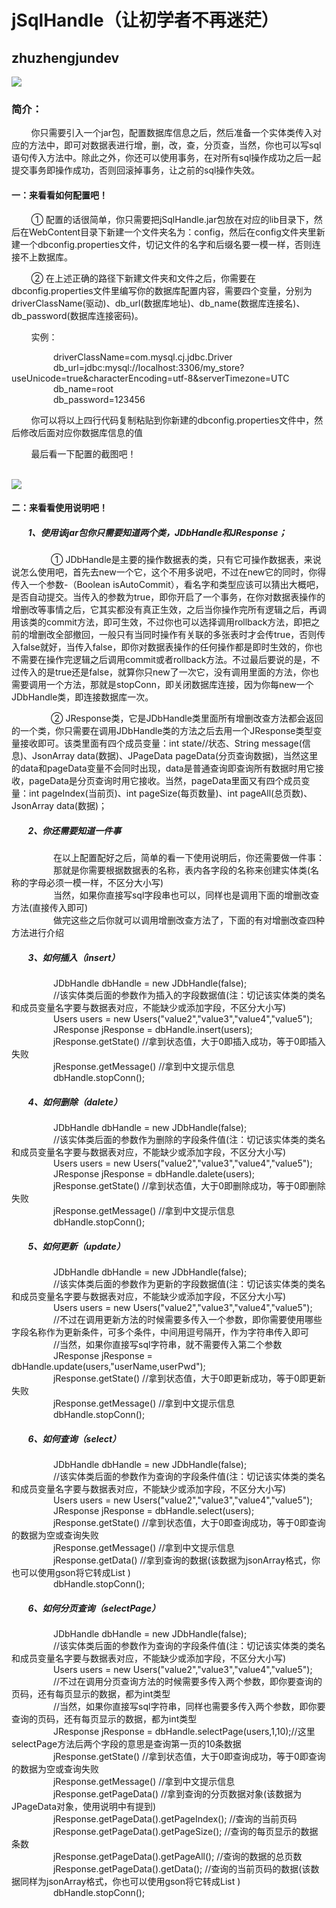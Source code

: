 <html>
        <body>
        <h1>jSqlHandle（让初学者不再迷茫）</h1>
        <h2>zhuzhengjundev</h2>
        <img src="https://qlogo1.store.qq.com/qzone/1471888328/1471888328/100?1590622011">
        <h3>简介：</h3>
        <p>&nbsp;&nbsp;&nbsp;&nbsp;&nbsp;&nbsp;&nbsp;&nbsp;你只需要引入一个jar包，配置数据库信息之后，然后准备一个实体类传入对应的方法中，即可对数据表进行增，删，改，查，分页查，当然，你也可以写sql语句传入方法中。除此之外，你还可以使用事务，在对所有sql操作成功之后一起提交事务即操作成功，否则回滚掉事务，让之前的sql操作失效。
        </p>
        <h4>一：来看看如何配置吧！</h4>
        <p>&nbsp;&nbsp;&nbsp;&nbsp;&nbsp;&nbsp;&nbsp;&nbsp;① 配置的话很简单，你只需要把jSqlHandle.jar包放在对应的lib目录下，然后在WebContent目录下新建一个文件夹名为：config，然后在config文件夹里新建一个dbconfig.properties文件，切记文件的名字和后缀名要一模一样，否则连接不上数据库。</p>
        <p>&nbsp;&nbsp;&nbsp;&nbsp;&nbsp;&nbsp;&nbsp;&nbsp;② 在上述正确的路径下新建文件夹和文件之后，你需要在dbconfig.properties文件里编写你的数据库配置内容，需要四个变量，分别为driverClassName(驱动)、db_url(数据库地址)、db_name(数据库连接名)、db_password(数据库连接密码)。</p>
        <p>&nbsp;&nbsp;&nbsp;&nbsp;&nbsp;&nbsp;&nbsp;&nbsp;实例：</p>
        <p>     &nbsp;&nbsp;&nbsp;&nbsp;&nbsp;&nbsp;&nbsp;&nbsp;&nbsp;&nbsp;&nbsp;&nbsp;&nbsp;&nbsp;&nbsp;&nbsp;
                driverClassName=com.mysql.cj.jdbc.Driver<br>
                &nbsp;&nbsp;&nbsp;&nbsp;&nbsp;&nbsp;&nbsp;&nbsp;&nbsp;&nbsp;&nbsp;&nbsp;&nbsp;&nbsp;&nbsp;&nbsp;
                db_url=jdbc:mysql://localhost:3306/my_store?useUnicode=true&characterEncoding=utf-8&serverTimezone=UTC<br>
                &nbsp;&nbsp;&nbsp;&nbsp;&nbsp;&nbsp;&nbsp;&nbsp;&nbsp;&nbsp;&nbsp;&nbsp;&nbsp;&nbsp;&nbsp;&nbsp;
                db_name=root<br>
                &nbsp;&nbsp;&nbsp;&nbsp;&nbsp;&nbsp;&nbsp;&nbsp;&nbsp;&nbsp;&nbsp;&nbsp;&nbsp;&nbsp;&nbsp;&nbsp;
                db_password=123456<br>
        </p>
        <p>&nbsp;&nbsp;&nbsp;&nbsp;&nbsp;&nbsp;&nbsp;&nbsp;你可以将以上四行代码复制粘贴到你新建的dbconfig.properties文件中，然后修改后面对应你数据库信息的值</p>
        <p>&nbsp;&nbsp;&nbsp;&nbsp;&nbsp;&nbsp;&nbsp;&nbsp;最后看一下配置的截图吧！</p><br>
        <img src="http://a1.qpic.cn/psc?/V100BnzP2hNMuE/qWkkGOdvaHRbO0s2SzmJ0NRgdj09ekusZlZr8Kz*SRJhLXbkGm6MNPTJ0BVt5B*Yal*NqsTMe8FGjIHkptXzxQ!!/c&ek=1&kp=1&pt=0&bo=iwWQAgAAAAADFy4!&tl=1&vuin=1471888328&tm=1594108800&sce=60-2-2&rf=0-0">
        <h4>二：来看看使用说明吧！</h4>
        <h5>&nbsp;&nbsp;&nbsp;&nbsp;&nbsp;&nbsp;&nbsp;&nbsp;1、使用该jar包你只需要知道两个类，JDbHandle和JResponse；</h5>
        <p>&nbsp;&nbsp;&nbsp;&nbsp;&nbsp;&nbsp;&nbsp;&nbsp;&nbsp;&nbsp;&nbsp;&nbsp;&nbsp;&nbsp;&nbsp;&nbsp;① JDbHandle是主要的操作数据表的类，只有它可操作数据表，来说说怎么使用吧，首先去new一个它，这个不用多说吧，不过在new它的同时，你得传入一个参数-（Boolean isAutoCommit），看名字和类型应该可以猜出大概吧，是否自动提交。当传入的参数为true，即你开启了一个事务，在你对数据表操作的增删改等事情之后，它其实都没有真正生效，之后当你操作完所有逻辑之后，再调用该类的commit方法，即可生效，不过你也可以选择调用rollback方法，即把之前的增删改全部撤回，一般只有当同时操作有关联的多张表时才会传true，否则传入false就好，当传入false，即你对数据表操作的任何操作都是即时生效的，你也不需要在操作完逻辑之后调用commit或者rollback方法。不过最后要说的是，不过传入的是true还是false，就算你只new了一次它，没有调用里面的方法，你也需要调用一个方法，那就是stopConn，即关闭数据库连接，因为你每new一个JDbHandle类，即连接数据库一次。</p>
        <p>&nbsp;&nbsp;&nbsp;&nbsp;&nbsp;&nbsp;&nbsp;&nbsp;&nbsp;&nbsp;&nbsp;&nbsp;&nbsp;&nbsp;&nbsp;&nbsp;② JResponse类，它是JDbHandle类里面所有增删改查方法都会返回的一个类，你只需要在调用JDbHandle类的方法之后去用一个JResponse类型变量接收即可。该类里面有四个成员变量：int state//状态、String message(信息)、JsonArray data(数据)、JPageData pageData(分页查询数据)，当然这里的data和pageData变量不会同时出现，data是普通查询即查询所有数据时用它接收，pageData是分页查询时用它接收。当然，pageData里面又有四个成员变量：int pageIndex(当前页)、int pageSize(每页数量)、int pageAll(总页数)、JsonArray data(数据)；</p>
        <h5>&nbsp;&nbsp;&nbsp;&nbsp;&nbsp;&nbsp;&nbsp;&nbsp;2、你还需要知道一件事</h5>
        <p>
                &nbsp;&nbsp;&nbsp;&nbsp;&nbsp;&nbsp;&nbsp;&nbsp;&nbsp;&nbsp;&nbsp;&nbsp;&nbsp;&nbsp;&nbsp;&nbsp;
                在以上配置配好之后，简单的看一下使用说明后，你还需要做一件事：<br>
                &nbsp;&nbsp;&nbsp;&nbsp;&nbsp;&nbsp;&nbsp;&nbsp;&nbsp;&nbsp;&nbsp;&nbsp;&nbsp;&nbsp;&nbsp;&nbsp;
                那就是你需要根据数据表的名称，表内各字段的名称来创建实体类(名称的字母必须一模一样，不区分大小写)<br>
                &nbsp;&nbsp;&nbsp;&nbsp;&nbsp;&nbsp;&nbsp;&nbsp;&nbsp;&nbsp;&nbsp;&nbsp;&nbsp;&nbsp;&nbsp;&nbsp;
                当然，如果你直接写sql字段串也可以，同样也是调用下面的增删改查方法(直接传入即可)<br>
                &nbsp;&nbsp;&nbsp;&nbsp;&nbsp;&nbsp;&nbsp;&nbsp;&nbsp;&nbsp;&nbsp;&nbsp;&nbsp;&nbsp;&nbsp;&nbsp;
                做完这些之后你就可以调用增删改查方法了，下面的有对增删改查四种方法进行介绍
        </p>
        <h5>&nbsp;&nbsp;&nbsp;&nbsp;&nbsp;&nbsp;&nbsp;&nbsp;3、如何插入（insert）</h5>
        <p>
                &nbsp;&nbsp;&nbsp;&nbsp;&nbsp;&nbsp;&nbsp;&nbsp;&nbsp;&nbsp;&nbsp;&nbsp;&nbsp;&nbsp;&nbsp;&nbsp;
                JDbHandle dbHandle = new JDbHandle(false);<br>
                &nbsp;&nbsp;&nbsp;&nbsp;&nbsp;&nbsp;&nbsp;&nbsp;&nbsp;&nbsp;&nbsp;&nbsp;&nbsp;&nbsp;&nbsp;&nbsp;
                //该实体类后面的参数作为插入的字段数据值(注：切记该实体类的类名和成员变量名字要与数据表对应，不能缺少或添加字段，不区分大小写)<br>
                &nbsp;&nbsp;&nbsp;&nbsp;&nbsp;&nbsp;&nbsp;&nbsp;&nbsp;&nbsp;&nbsp;&nbsp;&nbsp;&nbsp;&nbsp;&nbsp;
                Users users = new Users("value2","value3","value4","value5");<br>
                &nbsp;&nbsp;&nbsp;&nbsp;&nbsp;&nbsp;&nbsp;&nbsp;&nbsp;&nbsp;&nbsp;&nbsp;&nbsp;&nbsp;&nbsp;&nbsp;
                JResponse jResponse = dbHandle.insert(users);<br>
                &nbsp;&nbsp;&nbsp;&nbsp;&nbsp;&nbsp;&nbsp;&nbsp;&nbsp;&nbsp;&nbsp;&nbsp;&nbsp;&nbsp;&nbsp;&nbsp;
                jResponse.getState() //拿到状态值，大于0即插入成功，等于0即插入失败<br>
                &nbsp;&nbsp;&nbsp;&nbsp;&nbsp;&nbsp;&nbsp;&nbsp;&nbsp;&nbsp;&nbsp;&nbsp;&nbsp;&nbsp;&nbsp;&nbsp;
                jResponse.getMessage() //拿到中文提示信息<br>
                &nbsp;&nbsp;&nbsp;&nbsp;&nbsp;&nbsp;&nbsp;&nbsp;&nbsp;&nbsp;&nbsp;&nbsp;&nbsp;&nbsp;&nbsp;&nbsp;
                dbHandle.stopConn();
        </p>
        <h5>&nbsp;&nbsp;&nbsp;&nbsp;&nbsp;&nbsp;&nbsp;&nbsp;4、如何删除（dalete）</h5>
        <p>
                &nbsp;&nbsp;&nbsp;&nbsp;&nbsp;&nbsp;&nbsp;&nbsp;&nbsp;&nbsp;&nbsp;&nbsp;&nbsp;&nbsp;&nbsp;&nbsp;
                JDbHandle dbHandle = new JDbHandle(false);<br>
                &nbsp;&nbsp;&nbsp;&nbsp;&nbsp;&nbsp;&nbsp;&nbsp;&nbsp;&nbsp;&nbsp;&nbsp;&nbsp;&nbsp;&nbsp;&nbsp;
                //该实体类后面的参数作为删除的字段条件值(注：切记该实体类的类名和成员变量名字要与数据表对应，不能缺少或添加字段，不区分大小写)<br>
                &nbsp;&nbsp;&nbsp;&nbsp;&nbsp;&nbsp;&nbsp;&nbsp;&nbsp;&nbsp;&nbsp;&nbsp;&nbsp;&nbsp;&nbsp;&nbsp;
                Users users = new Users("value2","value3","value4","value5");<br>
                &nbsp;&nbsp;&nbsp;&nbsp;&nbsp;&nbsp;&nbsp;&nbsp;&nbsp;&nbsp;&nbsp;&nbsp;&nbsp;&nbsp;&nbsp;&nbsp;
                JResponse jResponse = dbHandle.dalete(users);<br>
                &nbsp;&nbsp;&nbsp;&nbsp;&nbsp;&nbsp;&nbsp;&nbsp;&nbsp;&nbsp;&nbsp;&nbsp;&nbsp;&nbsp;&nbsp;&nbsp;
                jResponse.getState() //拿到状态值，大于0即删除成功，等于0即删除失败<br>
                &nbsp;&nbsp;&nbsp;&nbsp;&nbsp;&nbsp;&nbsp;&nbsp;&nbsp;&nbsp;&nbsp;&nbsp;&nbsp;&nbsp;&nbsp;&nbsp;
                jResponse.getMessage() //拿到中文提示信息<br>
                &nbsp;&nbsp;&nbsp;&nbsp;&nbsp;&nbsp;&nbsp;&nbsp;&nbsp;&nbsp;&nbsp;&nbsp;&nbsp;&nbsp;&nbsp;&nbsp;
                dbHandle.stopConn();
        </p>
        <h5>&nbsp;&nbsp;&nbsp;&nbsp;&nbsp;&nbsp;&nbsp;&nbsp;5、如何更新（update）</h5>
        <p>
                &nbsp;&nbsp;&nbsp;&nbsp;&nbsp;&nbsp;&nbsp;&nbsp;&nbsp;&nbsp;&nbsp;&nbsp;&nbsp;&nbsp;&nbsp;&nbsp;
                JDbHandle dbHandle = new JDbHandle(false);<br>
                &nbsp;&nbsp;&nbsp;&nbsp;&nbsp;&nbsp;&nbsp;&nbsp;&nbsp;&nbsp;&nbsp;&nbsp;&nbsp;&nbsp;&nbsp;&nbsp;
                //该实体类后面的参数作为更新的字段数据值(注：切记该实体类的类名和成员变量名字要与数据表对应，不能缺少或添加字段，不区分大小写)<br>
                &nbsp;&nbsp;&nbsp;&nbsp;&nbsp;&nbsp;&nbsp;&nbsp;&nbsp;&nbsp;&nbsp;&nbsp;&nbsp;&nbsp;&nbsp;&nbsp;
                Users users = new Users("value2","value3","value4","value5");<br>
                &nbsp;&nbsp;&nbsp;&nbsp;&nbsp;&nbsp;&nbsp;&nbsp;&nbsp;&nbsp;&nbsp;&nbsp;&nbsp;&nbsp;&nbsp;&nbsp;
                //不过在调用更新方法的时候需要多传入一个参数，即你需要使用哪些字段名称作为更新条件，可多个条件，中间用逗号隔开，作为字符串传入即可<br>
                &nbsp;&nbsp;&nbsp;&nbsp;&nbsp;&nbsp;&nbsp;&nbsp;&nbsp;&nbsp;&nbsp;&nbsp;&nbsp;&nbsp;&nbsp;&nbsp;
                //当然，如果你直接写sql字符串，就不需要传入第二个参数<br>
                &nbsp;&nbsp;&nbsp;&nbsp;&nbsp;&nbsp;&nbsp;&nbsp;&nbsp;&nbsp;&nbsp;&nbsp;&nbsp;&nbsp;&nbsp;&nbsp;
                JResponse jResponse = dbHandle.update(users,"userName,userPwd");<br>
                &nbsp;&nbsp;&nbsp;&nbsp;&nbsp;&nbsp;&nbsp;&nbsp;&nbsp;&nbsp;&nbsp;&nbsp;&nbsp;&nbsp;&nbsp;&nbsp;
                jResponse.getState() //拿到状态值，大于0即更新成功，等于0即更新失败<br>
                &nbsp;&nbsp;&nbsp;&nbsp;&nbsp;&nbsp;&nbsp;&nbsp;&nbsp;&nbsp;&nbsp;&nbsp;&nbsp;&nbsp;&nbsp;&nbsp;
                jResponse.getMessage() //拿到中文提示信息<br>
                &nbsp;&nbsp;&nbsp;&nbsp;&nbsp;&nbsp;&nbsp;&nbsp;&nbsp;&nbsp;&nbsp;&nbsp;&nbsp;&nbsp;&nbsp;&nbsp;
                dbHandle.stopConn();
        </p>
        <h5>&nbsp;&nbsp;&nbsp;&nbsp;&nbsp;&nbsp;&nbsp;&nbsp;6、如何查询（select）</h5>
        <p>
                &nbsp;&nbsp;&nbsp;&nbsp;&nbsp;&nbsp;&nbsp;&nbsp;&nbsp;&nbsp;&nbsp;&nbsp;&nbsp;&nbsp;&nbsp;&nbsp;
                JDbHandle dbHandle = new JDbHandle(false);<br>
                &nbsp;&nbsp;&nbsp;&nbsp;&nbsp;&nbsp;&nbsp;&nbsp;&nbsp;&nbsp;&nbsp;&nbsp;&nbsp;&nbsp;&nbsp;&nbsp;
                //该实体类后面的参数作为查询的字段条件值(注：切记该实体类的类名和成员变量名字要与数据表对应，不能缺少或添加字段，不区分大小写)<br>
                &nbsp;&nbsp;&nbsp;&nbsp;&nbsp;&nbsp;&nbsp;&nbsp;&nbsp;&nbsp;&nbsp;&nbsp;&nbsp;&nbsp;&nbsp;&nbsp;
                Users users = new Users("value2","value3","value4","value5");<br>
                &nbsp;&nbsp;&nbsp;&nbsp;&nbsp;&nbsp;&nbsp;&nbsp;&nbsp;&nbsp;&nbsp;&nbsp;&nbsp;&nbsp;&nbsp;&nbsp;
                JResponse jResponse = dbHandle.select(users);<br>
                &nbsp;&nbsp;&nbsp;&nbsp;&nbsp;&nbsp;&nbsp;&nbsp;&nbsp;&nbsp;&nbsp;&nbsp;&nbsp;&nbsp;&nbsp;&nbsp;
                jResponse.getState() //拿到状态值，大于0即查询成功，等于0即查询的数据为空或查询失败<br>
                &nbsp;&nbsp;&nbsp;&nbsp;&nbsp;&nbsp;&nbsp;&nbsp;&nbsp;&nbsp;&nbsp;&nbsp;&nbsp;&nbsp;&nbsp;&nbsp;
                jResponse.getMessage() //拿到中文提示信息<br>
                &nbsp;&nbsp;&nbsp;&nbsp;&nbsp;&nbsp;&nbsp;&nbsp;&nbsp;&nbsp;&nbsp;&nbsp;&nbsp;&nbsp;&nbsp;&nbsp;
                jResponse.getData() //拿到查询的数据(该数据为jsonArray格式，你也可以使用gson将它转成List )<br>
                &nbsp;&nbsp;&nbsp;&nbsp;&nbsp;&nbsp;&nbsp;&nbsp;&nbsp;&nbsp;&nbsp;&nbsp;&nbsp;&nbsp;&nbsp;&nbsp;
                dbHandle.stopConn();
        </p>
        <h5>&nbsp;&nbsp;&nbsp;&nbsp;&nbsp;&nbsp;&nbsp;&nbsp;6、如何分页查询（selectPage）</h5>
        <p>
                &nbsp;&nbsp;&nbsp;&nbsp;&nbsp;&nbsp;&nbsp;&nbsp;&nbsp;&nbsp;&nbsp;&nbsp;&nbsp;&nbsp;&nbsp;&nbsp;
                JDbHandle dbHandle = new JDbHandle(false);<br>
                &nbsp;&nbsp;&nbsp;&nbsp;&nbsp;&nbsp;&nbsp;&nbsp;&nbsp;&nbsp;&nbsp;&nbsp;&nbsp;&nbsp;&nbsp;&nbsp;
                //该实体类后面的参数作为查询的字段条件值(注：切记该实体类的类名和成员变量名字要与数据表对应，不能缺少或添加字段，不区分大小写)<br>
                &nbsp;&nbsp;&nbsp;&nbsp;&nbsp;&nbsp;&nbsp;&nbsp;&nbsp;&nbsp;&nbsp;&nbsp;&nbsp;&nbsp;&nbsp;&nbsp;
                Users users = new Users("value2","value3","value4","value5");<br>
                &nbsp;&nbsp;&nbsp;&nbsp;&nbsp;&nbsp;&nbsp;&nbsp;&nbsp;&nbsp;&nbsp;&nbsp;&nbsp;&nbsp;&nbsp;&nbsp;
                //不过在调用分页查询方法的时候需要多传入两个参数，即你要查询的页码，还有每页显示的数据，都为int类型<br>
                &nbsp;&nbsp;&nbsp;&nbsp;&nbsp;&nbsp;&nbsp;&nbsp;&nbsp;&nbsp;&nbsp;&nbsp;&nbsp;&nbsp;&nbsp;&nbsp;
                //当然，如果你直接写sql字符串，同样也需要多传入两个参数，即你要查询的页码，还有每页显示的数据，都为int类型<br>
                &nbsp;&nbsp;&nbsp;&nbsp;&nbsp;&nbsp;&nbsp;&nbsp;&nbsp;&nbsp;&nbsp;&nbsp;&nbsp;&nbsp;&nbsp;&nbsp;
                JResponse jResponse = dbHandle.selectPage(users,1,10);//这里selectPage方法后两个字段的意思是查询第一页的10条数据<br>
                &nbsp;&nbsp;&nbsp;&nbsp;&nbsp;&nbsp;&nbsp;&nbsp;&nbsp;&nbsp;&nbsp;&nbsp;&nbsp;&nbsp;&nbsp;&nbsp;
                jResponse.getState() //拿到状态值，大于0即查询成功，等于0即查询的数据为空或查询失败<br>
                &nbsp;&nbsp;&nbsp;&nbsp;&nbsp;&nbsp;&nbsp;&nbsp;&nbsp;&nbsp;&nbsp;&nbsp;&nbsp;&nbsp;&nbsp;&nbsp;
                jResponse.getMessage() //拿到中文提示信息<br>
                &nbsp;&nbsp;&nbsp;&nbsp;&nbsp;&nbsp;&nbsp;&nbsp;&nbsp;&nbsp;&nbsp;&nbsp;&nbsp;&nbsp;&nbsp;&nbsp;
                jResponse.getPageData() //拿到查询的分页数据对象(该数据为JPageData对象，使用说明中有提到)<br>
                &nbsp;&nbsp;&nbsp;&nbsp;&nbsp;&nbsp;&nbsp;&nbsp;&nbsp;&nbsp;&nbsp;&nbsp;&nbsp;&nbsp;&nbsp;&nbsp;
                jResponse.getPageData().getPageIndex(); //查询的当前页码<br>
                &nbsp;&nbsp;&nbsp;&nbsp;&nbsp;&nbsp;&nbsp;&nbsp;&nbsp;&nbsp;&nbsp;&nbsp;&nbsp;&nbsp;&nbsp;&nbsp;
                jResponse.getPageData().getPageSize(); //查询的每页显示的数据条数<br>
                &nbsp;&nbsp;&nbsp;&nbsp;&nbsp;&nbsp;&nbsp;&nbsp;&nbsp;&nbsp;&nbsp;&nbsp;&nbsp;&nbsp;&nbsp;&nbsp;
                jResponse.getPageData().getPageAll(); //查询的数据的总页数<br>
                &nbsp;&nbsp;&nbsp;&nbsp;&nbsp;&nbsp;&nbsp;&nbsp;&nbsp;&nbsp;&nbsp;&nbsp;&nbsp;&nbsp;&nbsp;&nbsp;
                jResponse.getPageData().getData(); //查询的当前页码的数据(该数据同样为jsonArray格式，你也可以使用gson将它转成List )<br>
                &nbsp;&nbsp;&nbsp;&nbsp;&nbsp;&nbsp;&nbsp;&nbsp;&nbsp;&nbsp;&nbsp;&nbsp;&nbsp;&nbsp;&nbsp;&nbsp;
                dbHandle.stopConn();
        </p>
        </body>
</html>
